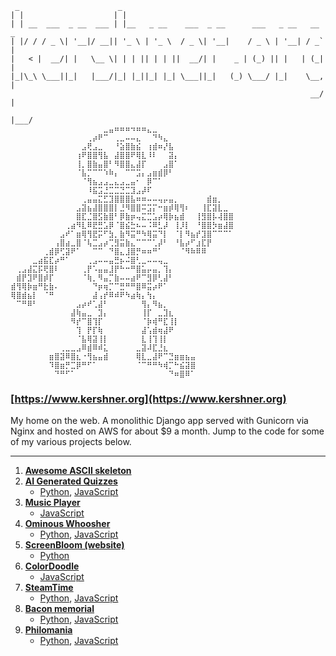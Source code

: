 <a id="skeleton"></a>
```
 _                      _                                               
| |                    | |                                              
| | __  ___  _ __  ___ | |__   _ __    ___  _ __      ___   _ __   __ _ 
| |/ / / _ \| '__|/ __|| '_ \ | '_ \  / _ \| '__|    / _ \ | '__| / _` |
|   < |  __/| |   \__ \| | | || | | ||  __/| |    _ | (_) || |   | (_| |
|_|\_\ \___||_|   |___/|_| |_||_| |_| \___||_|   (_) \___/ |_|    \__, |
                                                                   __/ |
                                                                  |___/ 
⠀⠀⠀⠀⠀⠀⠀⠀⠀⠀⠀⠀⠀⠀⠀⠀⠀⣀⣤⠶⠶⠶⠲⠶⠶⣄⣀⠀⠀⠀⠀⠀⠀⠀⠀⠀⠀⠀⠀⠀⠀
⠀⠀⠀⠀⠀⠀⠀⠀⠀⠀⠀⠀⠀⠀⢀⡴⠟⠉⠀⢀⣀⠤⠤⣄⠀⠀⠙⠳⣄⠀⠀⠀⠀⠀⠀⠀⠀⠀⠀⠀⠀
⠀⠀⠀⠀⠀⠀⠀⠀⠀⠀⠀⠀⠀⣠⢟⣠⣀⠀⠀⠘⣵⣿⣷⣮⠀⢰⣾⠶⡜⣧⠀⠀⠀⠀⠀⠀⠀⠀⠀⠀⠀
⠀⠀⠀⠀⠀⠀⠀⠀⠀⠀⠀⠀⢰⠟⣿⣿⢻⣧⠀⣼⣿⣿⠟⢿⣇⠸⠇⠀⠀⣽⡄⠀⠀⠀⠀⠀⠀⠀⠀⠀⠀
⠀⠀⠀⠀⠀⠀⠀⠀⠀⠀⠀⠀⢸⡀⣿⣷⣤⣿⠃⠻⣿⣿⣄⣼⡏⠀⠀⠀⣠⣿⠁⠀⠀⠀⠀⠀⠀⠀⠀⠀⠀
⠀⠀⠀⠀⠀⠀⠀⠀⠀⠀⠀⠀⠈⣧⡉⠉⠉⠱⠷⡄⠀⠉⠉⣩⡄⣠⣶⣾⡿⠃⠀⠀⠀⠀⠀⠀⠀⠀⠀⠀⠀
⠀⠀⠀⠀⠀⠀⠀⠀⠀⠀⠀⠀⠀⠈⢻⣦⣠⣠⣀⣄⣠⣀⣤⠂⠀⡿⠉⠁⠀⠀⠀⠀⠀⠀⠀⠀⠀⠀⠀⠀⠀
⠀⠀⠀⠀⠀⠀⠀⠀⠀⠀⠀⠀⠀⠀⠸⣯⣩⣘⣉⣉⣙⣉⣹⣠⡼⠏⠀⠀⠀⠀⠀⠀⠀⠀⠀⠀⠀⠀⠀⠀⠀
⠀⠀⠀⠀⠀⠀⠀⠀⠀⠀⠀⠀⠀⢀⣤⣤⣍⣋⣹⣿⣿⣿⣧⠶⠶⠤⠤⢤⡤⣤⡀⠀⠀⠀⠀⠀⣾⣶⡀⠀⠀
⠀⠀⠀⠀⠀⠀⠀⠀⠀⠀⠀⠀⣠⣽⣦⣼⣿⣿⣿⡇⣘⠻⣿⣿⠭⣩⡍⠒⣶⡾⢿⢻⠆⠀⠀⢸⣏⣽⣇⣀⠀
⠀⠀⠀⠀⠀⠀⠀⠀⠀⠀⠀⠀⣿⣏⣈⣿⣫⣷⣿⠃⡿⣷⡶⢤⣍⣉⣡⡴⢿⡷⣦⣾⠀⠀⢸⣻⣿⡧⢼⣿⣿
⠀⠀⠀⠀⠀⠀⠀⠀⠀⠀⢀⣴⠻⣇⠿⣟⣛⣡⡿⠈⣿⣮⣓⠦⠤⠨⠿⣃⡼⠀⢸⡸⡇⠀⠘⣿⣿⡳⣶⣼⣿
⠀⠀⠀⠀⠀⠀⠀⠀⠀⣠⠞⠁⣶⢿⢻⣟⡭⠋⣳⡀⣷⠻⣭⠛⠳⢿⣭⠙⡇⠀⠈⡇⠻⣦⡞⣹⣿⠉⠉⠉⠁
⠀⠀⠀⠀⠀⠀⠀⠀⢠⣿⣴⣀⣿⠈⢧⣉⣠⡴⢉⣻⣭⣷⣄⠉⠉⠉⢁⡼⠃⠀⠘⣧⡴⠋⣰⣏⡟⠀⠀⠀⠀
⠀⠀⠀⠀⠀⠀⢀⣾⡿⢋⣽⠟⠁⠀⠀⠉⠉⠀⠙⣿⣄⣸⣿⡛⠶⠶⠛⠁⠀⠀⠀⠈⠻⠷⠿⠿⠀⠀⠀⠀⠀
⠀⠀⠀⠀⣀⣴⣯⣏⡴⠛⠁⠀⠀⠀⢀⣠⠤⠤⣤⣛⡦⠬⣿⢃⣀⠤⠤⢤⣀⠀⠀⠀⠀⠀⠀⠀⠀⠀⠀⠀⠀
⠀⢀⣠⣼⣍⡯⢟⣿⠇⠀⠀⠀⠀⢀⡟⠡⣤⣤⣸⡟⠓⠒⠛⣿⣥⡤⣤⡀⢹⡄⠀⠀⠀⠀⠀⠀⠀⠀⠀⠀⠀
⠀⣾⡟⣹⠟⣿⡾⡏⠀⠀⠀⠀⠀⠈⢷⡀⠻⣤⡉⣷⠤⠤⣴⠟⠉⣻⡿⢃⣼⠃⠀⠀⠀⠀⠀⠀⠀⠀⠀⠀⠀
⣾⢻⢿⡷⣶⠛⣗⣷⠄⠀⠀⠀⠀⠀⠀⠙⡶⢶⡉⠉⣛⠛⠛⣿⠿⣭⡴⠟⠁⠀⠀⠀⠀⠀⠀⠀⠀⠀⠀⠀⠀
⢿⣿⣾⣦⡇⠀⠈⠛⠀⠀⠀⠀⠀⠀⠀⣼⢠⡞⠿⠾⠟⠳⣴⢷⡄⢳⡄⠀⠀⠀⠀⠀⠀⠀⠀⠀⠀⠀⠀⠀⠀
⠀⠉⠛⠿⠃⠀⠀⠀⠀⠀⠀⠀⣠⡴⠞⢁⣼⠃⠀⠀⠀⠀⠀⠀⢻⡄⠻⣦⡀⠀⠀⠀⠀⠀⠀⠀⠀⠀⠀⠀⠀
⠀⠀⠀⠀⠀⠀⠀⠀⠀⠀⠀⣼⢷⣤⣀⠀⣹⡄⠀⠀⠀⠀⠀⠀⢸⡏⠀⣀⣹⣆⠀⠀⠀⠀⠀⠀⠀⠀⠀⠀⠀
⠀⠀⠀⠀⠀⠀⠀⠀⠀⠀⠀⠻⡞⠉⣿⢹⡏⠀⠀⠀⠀⠀⠀⠀⠈⡷⢾⠛⣏⢸⡇⠀⠀⠀⠀⠀⠀⠀⠀⠀⠀
⠀⠀⠀⠀⠀⠀⠀⠀⠀⠀⠀⠀⢹⠀⡟⡏⢷⠀⠀⠀⠀⠀⠀⠀⣼⢡⣾⢶⣼⠟⠀⠀⠀⠀⠀⠀⠀⠀⠀⠀⠀
⠀⠀⠀⠀⠀⠀⠀⠀⠀⠀⠀⠀⠈⣧⢿⣽⢸⡇⠀⠀⠀⠀⠀⠀⣇⢸⢹⢸⡇⠀⠀⠀⠀⠀⠀⠀⠀⠀⠀⠀⠀
⠀⠀⠀⠀⠀⠀⠀⠀⠀⢀⣀⣀⣠⠿⣾⠿⠾⣅⠀⠀⠀⠀⠀⣀⣽⠼⣏⣘⣆⠀⠀⠀⠀⠀⠀⠀⠀⠀⠀⠀⠀
⠀⠀⠀⠀⠀⠀⠀⣶⣿⣽⠿⣿⣆⠐⢻⣦⣤⣾⠀⠀⠀⠀⠀⢿⣇⣀⣼⠟⠉⣙⣶⣶⣦⣤⠀⠀⠀⠀⠀⠀⠀
⠀⠀⠀⠀⠀⠀⠀⠹⣿⣶⡛⣉⡿⠛⠋⠁⠀⠀⠀⠀⠀⠀⠀⠈⠉⠛⠛⠳⢾⡉⠓⣮⣽⣿⠀⠀⠀⠀⠀⠀⠀
⠀⠀⠀⠀⠀⠀⠀⠀⠙⠛⠋⠁⠀⠀⠀⠀⠀⠀⠀⠀⠀⠀⠀⠀⠀⠀⠀⠀⠀⠙⠶⣿⠿⠁⠀⠀⠀⠀⠀⠀⠀

```
### [https://www.kershner.org](https://www.kershner.org)

My home on the web.  A monolithic Django app served with Gunicorn via Nginx and hosted on AWS for about $9 a month.  Jump to the code for some of my various projects below.
___
1. **[Awesome ASCII skeleton](#skeleton)**
2. **[AI Generated Quizzes](https://kershner.org/quiz/)**
   - [Python](https://github.com/kershner/kershner_org/tree/master/apps/ai_quiz), [JavaScript](https://github.com/kershner/kershner_org/blob/master/static/js/aiQuiz.js)
3. **[Music Player](https://kershner.org/music/)**
   - [JavaScript](https://github.com/kershner/kershner_org/tree/master/static/react-apps/musicPlayer)
4. **[Ominous Whoosher](https://kershner.org/whoosh/)**
   - [Python](https://github.com/kershner/kershner_org/tree/master/apps/whoosh), [JavaScript](https://github.com/kershner/kershner_org/blob/master/static/js/whoosh.js)
5. **[ScreenBloom (website)](https://kershner.org/screenbloom/)**
   - [Python](https://github.com/kershner/kershner_org/tree/master/apps/screenbloom)
6. **[ColorDoodle](https://kershner.org/doodle/)**
   - [JavaScript](https://github.com/kershner/kershner_org/tree/master/static/react-apps/colorDoodle)
7. **[SteamTime](https://kershner.org/steamtime/)**
   - [Python](https://github.com/kershner/kershner_org/tree/master/apps/steamtime), [JavaScript](https://github.com/kershner/kershner_org/blob/master/static/js/steamtime.js)
8. **[Bacon memorial](https://kershner.org/bacon/)**
   - [Python](https://github.com/kershner/kershner_org/tree/master/apps/bacon), [JavaScript](https://github.com/kershner/kershner_org/blob/master/static/js/bacon.js)
9. **[Philomania](https://kershner.org/phil/)**
   - [Python](https://github.com/kershner/kershner_org/tree/master/apps/philomania), [JavaScript](https://github.com/kershner/kershner_org/blob/master/static/js/philomania.js)
